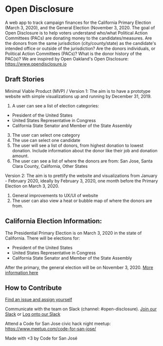 # Open Disclosure
A web app to track campaign finances for the California Primary Election (March 3, 2020), and the General Election (November 3, 2020. The goal of Open Disclosure is to help voters understand who/what Political Action Committees (PACs) are donating money to the candidates/measures. Are the donors from the same jurisdiction (city/county/state) as the candidate's intended office or outside of the jurisdiction? Are the donors individuals, or Political Action Committees (PACs)? What is the donor history of the PAC(s)? We are inspired by Open Oakland's Open Disclosure: https://www.opendisclosure.io


## Draft Stories
Minimal Viable Product (MVP) / Version 1:
The aim is to have a prototype website with simple visualizations up and running by December 31, 2019.  

1. A user can see a list of election categories:
- President of the United States
- United States Representative in Congress
- California State Senator and Member of the State Assembly
3. The user can select one category
4. The use can select one candidate
4. The user will see a list of donors, from highest donation to lowest donation. Include information about the donor like their job and donation amount.
5. The user can see a list of where the donors are from: San Jose, Santa Clara County, California, Other States

Version 2:
The aim is to prettify the website and visualizations from January - February 2020, ideally by February 3, 2020, one month before the Primary Election on March 3, 2020. 

1. General improvements to UX/UI of website
2. The user can also view a heat or bubble map of where the donors are from. 

## California Election Information:
The Presidential Primary Election is on March 3, 2020 in the state of California. There will be elections for:
- President of the United States
- United States Representative in Congress
- California State Senator and Member of the State Assembly

After the primary, the general election will be on November 3, 2020.
[More information here](https://www.sos.ca.gov/elections/upcoming-elections/presidential-primary-election-march-3-2020/election-guide/)

## How to Contribute
[Find an issue and assign yourself](https://github.com/codeforsanjose/open-disclosure/issues)

Communicate with the team on Slack (channel: #open-disclosure). [Join our Slack](https://slackin-c4sj.herokuapp.com/) or [Log onto our Slack](https://codeforsanjose.slack.com/)

Attend a Code for San Jose civic hack night meetup: https://www.meetup.com/code-for-san-jose/

Made with <3 by Code for San José

